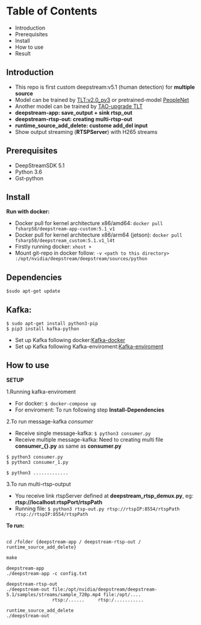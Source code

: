  # Table of Contents

 - Introduction
 - Prerequisites
 - Install
 - How to use
 - Result

## Introduction

- This repo is first custom deepstream:v5.1 (human detection) for **multiple source**
- Model can be trained by [TLT:v2.0_py3](https://ngc.nvidia.com/catalog/containers/nvidia:tlt-streamanalytics) or pretrained-model [PeopleNet](https://ngc.nvidia.com/catalog/models/nvidia:tlt_peoplenet)
- Another model can be trained by [TAO-upgrade TLT](https://ngc.nvidia.com/catalog/containers/nvidia:tao:tao-toolkit-tf)
- **deepstream-app: save_output + sink rtsp_out**
- **deepstream-rtsp-out: creating multi-rtsp-out**
- **runtime_source_add_delete: custome add_del input**
- Show output streaming (**RTSPServer**) with H265 streams

## Prerequisites

- DeepStreamSDK 5.1
- Python 3.6
- Gst-python

## Install

**Run with docker:**
- Docker pull for kernel architecture x86/amd64: `docker pull fsharp58/deepstream-app-custom:5.1_v1`
- Docker pull for kernel architecture x86/arm64 (jetson): `docker pull fsharp58/deepstream_custom:5.1.v1_l4t`
- Firstly running docker: `xhost +`
- Mount git-repo in docker follow: `-v <path to this directory> :/opt/nvidia/deepstream/deepstream/sources/python`


**Dependencies**
------------
 `$sudo apt-get update`
 
Kafka:
 ------
    $ sudo apt-get install python3-pip
    $ pip3 install kafka-python

- Set up Kafka following docker:[Kafka-docker](https://forums.developer.nvidia.com/t/using-kafka-protocol-for-retrieving-data-from-a-deepstream-pipeline/67626/14)
- Set up Kafka following Kafka-enviroment:[Kafka-enviroment](https://kafka.apache.org/quickstart)


## How to use

**SETUP**

1.Running kafka-enviroment

- For docker: `$ docker-compose up`
- For enviroment: To run following step **Install-Dependencies** 

2.To run message-kafka _consumer_

- Receive single message-kafka: `$ python3 consumer.py`
- Receive multiple message-kafka: Need to creating multi file **consumer_{}.py** as same as **consumer.py**
```
$ python3 consumer.py
$ python3 consumer_1.py

$ python3 .............
```
3.To run multi-rtsp-output

- You receive link rtspServer defined at **deepstream_rtsp_demux.py**, eg: **rtsp://localhost:rtspPort/rtspPath**
- Running file: `$ python3 rtsp-out.py rtsp://rtspIP:8554/rtspPath rtsp://rtspIP:8554/rtspPath`


**To run:**
```

cd /folder {deepstream-app / deepstream-rtsp-out / runtime_source_add_delete}

make

deepstream-app
./deepstream-app -c config.txt

deepstream-rtsp-out
./deepstream-out file:/opt/nvidia/deepstream/deepstream-5.1/samples/streams/sample_720p.mp4 file:/opt/....
                 rtsp:/......     rtsp:/...........
                 
runtime_source_add_delete
./deepstream-out


```



